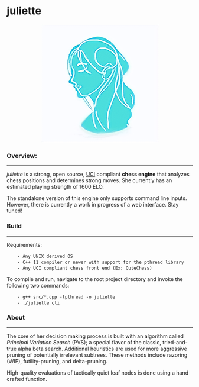 # juliette

<p align="center">
<img src="https://github.com/alantao912/juliette/blob/main/juliette-logo.png" style="width:320px;"/>  
</p>

### Overview:   
---
*juliette* is a strong, open source, [UCI](https://wbec-ridderkerk.nl/html/UCIProtocol.html) compliant **chess engine** that analyzes chess positions and determines strong moves. She currently has an estimated playing strength of 1600 ELO.  

The standalone version of this engine only supports command line inputs. However, there is currently a work in progress of a web interface. Stay tuned!

### Build
---
Requirements:

```
    - Any UNIX derived OS
    - C++ 11 compiler or newer with support for the pthread library
    - Any UCI compliant chess front end (Ex: CuteChess)
```

To compile and run, navigate to the root project directory and invoke the following two commands:

```    
    - g++ src/*.cpp -lpthread -o juliette
    - ./juliette cli
```

### About
---

The core of her decision making process is built with an algorithm called <i>Principal Variation Search</i> (PVS); a special flavor of the classic, tried-and-true alpha beta search. Additional heuristics are used for more aggressive pruning of potentially irrelevant subtrees. These methods include razoring (WIP), futility-pruning, and delta-pruning.


High-quality evaluations of tactically quiet leaf nodes is done using a hand crafted function.